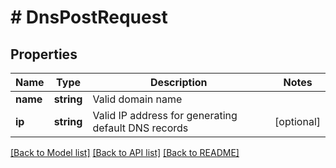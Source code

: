 # # DnsPostRequest

## Properties

Name | Type | Description | Notes
------------ | ------------- | ------------- | -------------
**name** | **string** | Valid domain name |
**ip** | **string** | Valid IP address for generating default DNS records | [optional]

[[Back to Model list]](../../README.md#models) [[Back to API list]](../../README.md#endpoints) [[Back to README]](../../README.md)
